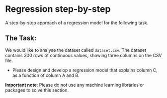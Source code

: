 # Regression step-by-step

A step-by-step approach of a regression model for the following task. 

## The Task:
We would like to analyse the dataset called `dataset.csv`. The dataset contains 300 rows of continuous values, showing three columns on the CSV file.

- Please design and develop a regression model that explains column C, as a function of column A and B.

**Important note**:
Please do not use any machine learning libraries or packages to solve this section.
